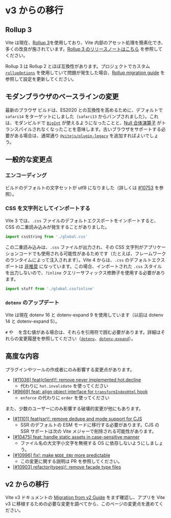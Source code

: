 # v3 からの移行

## Rollup 3

Vite は現在、[Rollup 3](https://github.com/vitejs/vite/issues/9870)を使用しており、Vite 内部のアセット処理を簡素化でき、多くの改良が施されています。[Rollup 3 のリリースノートはこちら](https://github.com/rollup/rollup/releases) を参照してください。

Rollup 3 は Rollup 2 とほぼ互換性があります。プロジェクトでカスタム [`rollupOptions`](../config/build-options.md#rollup-options) を使用していて問題が発生した場合、[Rollup migration guide](https://rollupjs.org/guide/en/#migration) を参照して設定を更新してください。

## モダンブラウザのベースラインの変更

最新のブラウザ ビルドは、ES2020 との互換性を高めるために、デフォルトで `safari14` をターゲットにしました（`safari13` からバンプされました）。これは、モダンビルドで [`BigInt`](https://developer.mozilla.org/ja/docs/Web/JavaScript/Reference/Global_Objects/BigInt) が使えるようになったことと、[Null 合体演算子](https://developer.mozilla.org/ja/docs/Web/JavaScript/Reference/Operators/Nullish_coalescing) がトランスパイルされなくなったことを意味します。古いブラウザをサポートする必要がある場合は、通常通り [`@vitejs/plugin-legacy`](https://github.com/vitejs/vite/tree/main/packages/plugin-legacy) を追加すればよいでしょう。

## 一般的な変更点

### エンコーディング

ビルドのデフォルトの文字セットが utf8 になりました（詳しくは [#10753](https://github.com/vitejs/vite/issues/10753) を参照）。

### CSS を文字列としてインポートする

Vite 3 では、`.css` ファイルのデフォルトエクスポートをインポートすると、CSS の二重読み込みが発生することがありました。

```ts
import cssString from './global.css'
```

この二重読み込みは、`.css` ファイルが出力され、その CSS 文字列がアプリケーションコードでも使用される可能性があるためです（たとえば、フレームワークのランタイムによって注入されます）。Vite 4 からは、`.css` のデフォルトエクスポートは [非推奨](https://github.com/vitejs/vite/issues/11094) になっています。この場合、インポートされた `.css` スタイルを出力しないので、`?inline` クエリーサフィックス修飾子を使用する必要があります。

```ts
import stuff from './global.css?inline'
```

### `dotenv` のアップデート

Vite は現在 dotenv 16 と dotenv-expand 9 を使用しています（以前は dotenv 14 と dotenv-expand 5）。

`#` や `` `` を含む値がある場合は、それらを引用符で囲む必要があります。詳細はそれらの変更履歴を参照してください（[`dotenv`](https://github.com/motdotla/dotenv/blob/master/CHANGELOG.md)、[`dotenv-expand`](https://github.com/motdotla/dotenv-expand/blob/master/CHANGELOG.md)）。

## 高度な内容

プラグインやツールの作成者にのみ影響する変更点があります。

- [[#11036] feat(client)!: remove never implemented hot.decline](https://github.com/vitejs/vite/issues/11036)
  - 代わりに `hot.invalidate` を使ってください
- [[#9669] feat: align object interface for `transformIndexHtml` hook](https://github.com/vitejs/vite/issues/9669)
  - `enforce` の代わりに `order` を使ってください

また、少数のユーザーにのみ影響する破壊的変更が他にもあります。

- [[#11101] feat(ssr)!: remove dedupe and mode support for CJS](https://github.com/vitejs/vite/pull/11101)
  - SSR のデフォルトの ESM モードに移行する必要があります。CJS の SSR サポートは次の Vite メジャーで削除される可能性があります。
- [[#10475] feat: handle static assets in case-sensitive manner](https://github.com/vitejs/vite/pull/10475)
  - ファイル名の大文字小文字を無視する OS に依存しないようにしましょう。
- [[#10996] fix!: make `NODE_ENV` more predictable](https://github.com/vitejs/vite/pull/10996)
  - この変更に関する説明は PR を参照してください。
- [[#10903] refactor(types)!: remove facade type files](https://github.com/vitejs/vite/pull/10903)

## v2 からの移行

Vite v3 ドキュメントの [Migration from v2 Guide](https://v3.vitejs.dev/guide/migration.html) をまず確認し、アプリを Vite v3 に移植するための必要な変更を調べてから、このページの変更点を進めてください。
